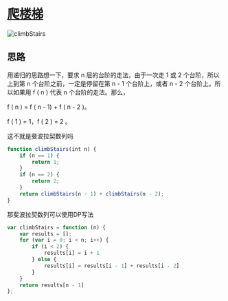 # [爬楼梯](https://leetcode-cn.com/explore/interview/card/top-interview-questions-easy/23/dynamic-programming/54/)

![climbStairs](./imgs/climbStairs.png)

## 思路

用递归的思路想一下，要求 n 层的台阶的走法，由于一次走 1 或 2 个台阶，所以上到第 n 个台阶之前，一定是停留在第 n - 1 个台阶上，或者 n - 2 个台阶上。所以如果用 f ( n ) 代表 n 个台阶的走法。那么，

f ( n ) = f ( n - 1) + f ( n - 2 )。

f ( 1 ) = 1，f ( 2 ) = 2 。

这不就是斐波拉契数列吗

```js
function climbStairs(int n) {
    if (n == 1) {
        return 1;
    }
    if (n == 2) {
        return 2;
    }
    return climbStairs(n - 1) + climbStairs(n - 2);
}

```
那斐波拉契数列可以使用DP写法

```js
var climbStairs = function (n) {
    var results = [];
    for (var i = 0; i < n; i++) {
        if (i < 2) {
            results[i] = i + 1
        } else {
            results[i] = results[i - 1] + results[i - 2]
        }
    }
    return results[n - 1]
};
```